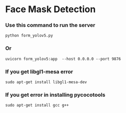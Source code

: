# Face Mask Detection

### Use this command to run the server
```
python form_yolov5.py
```

### Or 
```
uvicorn form_yolov5:app  --host 0.0.0.0 --port 9876
``` 

### If you get libgl1-mesa error
```
sudo apt-get install libgl1-mesa-dev
```

### If you get error in installing pycocotools
```
sudo apt-get install gcc g++
```